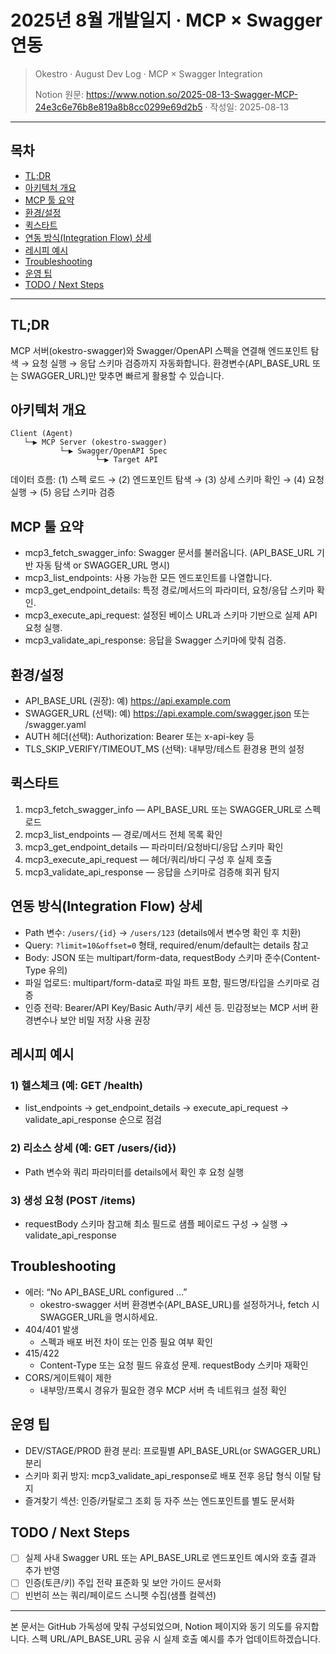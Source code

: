 # 2025년 8월 개발일지 · MCP × Swagger 연동

> Okestro · August Dev Log · MCP × Swagger Integration
>
> Notion 원문: https://www.notion.so/2025-08-13-Swagger-MCP-24e3c6e76b8e819a8b8cc0299e69d2b5 · 작성일: 2025-08-13

---

## 목차
- [TL;DR](#tldr)
- [아키텍처 개요](#아키텍처-개요)
- [MCP 툴 요약](#mcp-툴-요약)
- [환경/설정](#환경설정)
- [퀵스타트](#퀵스타트)
- [연동 방식(Integration Flow) 상세](#연동-방식integration-flow-상세)
- [레시피 예시](#레시피-예시)
- [Troubleshooting](#troubleshooting)
- [운영 팁](#운영-팁)
- [TODO / Next Steps](#todo--next-steps)

---

## TL;DR
MCP 서버(okestro-swagger)와 Swagger/OpenAPI 스펙을 연결해 엔드포인트 탐색 → 요청 실행 → 응답 스키마 검증까지 자동화합니다. 환경변수(API_BASE_URL 또는 SWAGGER_URL)만 맞추면 빠르게 활용할 수 있습니다.

## 아키텍처 개요
```
Client (Agent)
   └─▶ MCP Server (okestro-swagger)
           └─▶ Swagger/OpenAPI Spec
                   └─▶ Target API
```
데이터 흐름: (1) 스펙 로드 → (2) 엔드포인트 탐색 → (3) 상세 스키마 확인 → (4) 요청 실행 → (5) 응답 스키마 검증

## MCP 툴 요약
- mcp3_fetch_swagger_info: Swagger 문서를 불러옵니다. (API_BASE_URL 기반 자동 탐색 or SWAGGER_URL 명시)
- mcp3_list_endpoints: 사용 가능한 모든 엔드포인트를 나열합니다.
- mcp3_get_endpoint_details: 특정 경로/메서드의 파라미터, 요청/응답 스키마 확인.
- mcp3_execute_api_request: 설정된 베이스 URL과 스키마 기반으로 실제 API 요청 실행.
- mcp3_validate_api_response: 응답을 Swagger 스키마에 맞춰 검증.

## 환경/설정
- API_BASE_URL (권장): 예) https://api.example.com
- SWAGGER_URL (선택): 예) https://api.example.com/swagger.json 또는 /swagger.yaml
- AUTH 헤더(선택): Authorization: Bearer <token> 또는 x-api-key 등
- TLS_SKIP_VERIFY/TIMEOUT_MS (선택): 내부망/테스트 환경용 편의 설정

## 퀵스타트
1) mcp3_fetch_swagger_info — API_BASE_URL 또는 SWAGGER_URL로 스펙 로드
2) mcp3_list_endpoints — 경로/메서드 전체 목록 확인
3) mcp3_get_endpoint_details — 파라미터/요청바디/응답 스키마 확인
4) mcp3_execute_api_request — 헤더/쿼리/바디 구성 후 실제 호출
5) mcp3_validate_api_response — 응답을 스키마로 검증해 회귀 탐지

## 연동 방식(Integration Flow) 상세
- Path 변수: `/users/{id}` → `/users/123` (details에서 변수명 확인 후 치환)
- Query: `?limit=10&offset=0` 형태, required/enum/default는 details 참고
- Body: JSON 또는 multipart/form-data, requestBody 스키마 준수(Content-Type 유의)
- 파일 업로드: multipart/form-data로 파일 파트 포함, 필드명/타입을 스키마로 검증
- 인증 전략: Bearer/API Key/Basic Auth/쿠키 세션 등. 민감정보는 MCP 서버 환경변수나 보안 비밀 저장 사용 권장

## 레시피 예시
### 1) 헬스체크 (예: GET /health)
- list_endpoints → get_endpoint_details → execute_api_request → validate_api_response 순으로 점검

### 2) 리소스 상세 (예: GET /users/{id})
- Path 변수와 쿼리 파라미터를 details에서 확인 후 요청 실행

### 3) 생성 요청 (POST /items)
- requestBody 스키마 참고해 최소 필드로 샘플 페이로드 구성 → 실행 → validate_api_response

## Troubleshooting
- 에러: “No API_BASE_URL configured …”
  - okestro-swagger 서버 환경변수(API_BASE_URL)를 설정하거나, fetch 시 SWAGGER_URL을 명시하세요.
- 404/401 발생
  - 스펙과 배포 버전 차이 또는 인증 필요 여부 확인
- 415/422
  - Content-Type 또는 요청 필드 유효성 문제. requestBody 스키마 재확인
- CORS/게이트웨이 제한
  - 내부망/프록시 경유가 필요한 경우 MCP 서버 측 네트워크 설정 확인

## 운영 팁
- DEV/STAGE/PROD 환경 분리: 프로필별 API_BASE_URL(or SWAGGER_URL) 분리
- 스키마 회귀 방지: mcp3_validate_api_response로 배포 전후 응답 형식 이탈 탐지
- 즐겨찾기 섹션: 인증/카탈로그 조회 등 자주 쓰는 엔드포인트를 별도 문서화

## TODO / Next Steps
- [ ] 실제 사내 Swagger URL 또는 API_BASE_URL로 엔드포인트 예시와 호출 결과 추가 반영
- [ ] 인증(토큰/키) 주입 전략 표준화 및 보안 가이드 문서화
- [ ] 빈번히 쓰는 쿼리/페이로드 스니펫 수집(샘플 컬렉션)

---
본 문서는 GitHub 가독성에 맞춰 구성되었으며, Notion 페이지와 동기 의도를 유지합니다. 스펙 URL/API_BASE_URL 공유 시 실제 호출 예시를 추가 업데이트하겠습니다.
